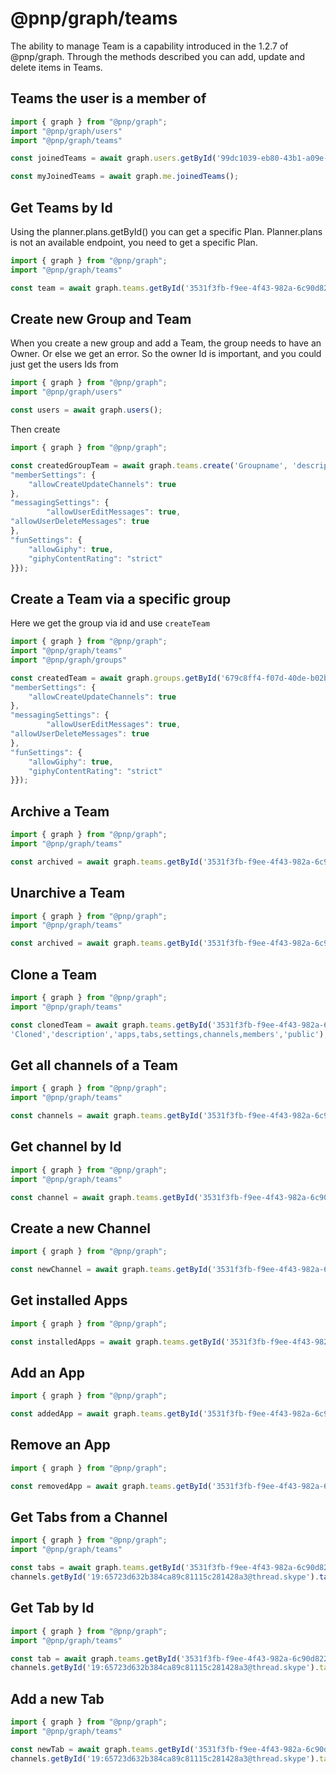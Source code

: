 # @pnp/graph/teams

The ability to manage Team is a capability introduced in the 1.2.7 of @pnp/graph. Through the methods described
you can add, update and delete items in Teams.

## Teams the user is a member of

```TypeScript
import { graph } from "@pnp/graph";
import "@pnp/graph/users"
import "@pnp/graph/teams"

const joinedTeams = await graph.users.getById('99dc1039-eb80-43b1-a09e-250d50a80b26').joinedTeams();

const myJoinedTeams = await graph.me.joinedTeams();

```

## Get Teams by Id

Using the planner.plans.getById() you can get a specific Plan.
Planner.plans is not an available endpoint, you need to get a specific Plan.

```TypeScript
import { graph } from "@pnp/graph";
import "@pnp/graph/teams"

const team = await graph.teams.getById('3531f3fb-f9ee-4f43-982a-6c90d8226528')();
```

## Create new Group and Team

When you create a new group and add a Team, the group needs to have an Owner. Or else we get an error.
So the owner Id is important, and you could just get the users Ids from

```TypeScript
import { graph } from "@pnp/graph";
import "@pnp/graph/users"

const users = await graph.users();
```

Then create

```TypeScript
import { graph } from "@pnp/graph";

const createdGroupTeam = await graph.teams.create('Groupname', 'description', 'OwnerId',{
"memberSettings": {
    "allowCreateUpdateChannels": true
},
"messagingSettings": {
        "allowUserEditMessages": true,
"allowUserDeleteMessages": true
},
"funSettings": {
    "allowGiphy": true,
    "giphyContentRating": "strict"
}});
```

## Create a Team via a specific group

Here we get the group via id and use `createTeam`

```TypeScript
import { graph } from "@pnp/graph";
import "@pnp/graph/teams"
import "@pnp/graph/groups"

const createdTeam = await graph.groups.getById('679c8ff4-f07d-40de-b02b-60ec332472dd').createTeam({
"memberSettings": {
    "allowCreateUpdateChannels": true
},
"messagingSettings": {
        "allowUserEditMessages": true,
"allowUserDeleteMessages": true
},
"funSettings": {
    "allowGiphy": true,
    "giphyContentRating": "strict"
}});
```

## Archive a Team

```TypeScript
import { graph } from "@pnp/graph";
import "@pnp/graph/teams"

const archived = await graph.teams.getById('3531f3fb-f9ee-4f43-982a-6c90d8226528').archive();
```

## Unarchive a Team

```TypeScript
import { graph } from "@pnp/graph";
import "@pnp/graph/teams"

const archived = await graph.teams.getById('3531f3fb-f9ee-4f43-982a-6c90d8226528').unarchive();
```

## Clone a Team

```TypeScript
import { graph } from "@pnp/graph";
import "@pnp/graph/teams"

const clonedTeam = await graph.teams.getById('3531f3fb-f9ee-4f43-982a-6c90d8226528').cloneTeam(
'Cloned','description','apps,tabs,settings,channels,members','public');

```

## Get all channels of a Team

```TypeScript
import { graph } from "@pnp/graph";
import "@pnp/graph/teams"

const channels = await graph.teams.getById('3531f3fb-f9ee-4f43-982a-6c90d8226528').channels();
```

## Get channel by Id

```TypeScript
import { graph } from "@pnp/graph";
import "@pnp/graph/teams"

const channel = await graph.teams.getById('3531f3fb-f9ee-4f43-982a-6c90d8226528').channels.getById('19:65723d632b384ca89c81115c281428a3@thread.skype')();

```

## Create a new Channel

```TypeScript
import { graph } from "@pnp/graph";

const newChannel = await graph.teams.getById('3531f3fb-f9ee-4f43-982a-6c90d8226528').channels.create('New Channel', 'Description');

```

## Get installed Apps

```TypeScript
import { graph } from "@pnp/graph";

const installedApps = await graph.teams.getById('3531f3fb-f9ee-4f43-982a-6c90d8226528').installedApps.get();

```

## Add an App

```TypeScript
import { graph } from "@pnp/graph";

const addedApp = await graph.teams.getById('3531f3fb-f9ee-4f43-982a-6c90d8226528').installedApps.add('https://graph.microsoft.com/v1.0/appCatalogs/teamsApps/12345678-9abc-def0-123456789a');

```

## Remove an App

```TypeScript
import { graph } from "@pnp/graph";

const removedApp = await graph.teams.getById('3531f3fb-f9ee-4f43-982a-6c90d8226528').installedApps.remove();

```

## Get Tabs from a Channel

```TypeScript
import { graph } from "@pnp/graph";
import "@pnp/graph/teams"

const tabs = await graph.teams.getById('3531f3fb-f9ee-4f43-982a-6c90d8226528').
channels.getById('19:65723d632b384ca89c81115c281428a3@thread.skype').tabs();

```

## Get Tab by Id

```TypeScript
import { graph } from "@pnp/graph";
import "@pnp/graph/teams"

const tab = await graph.teams.getById('3531f3fb-f9ee-4f43-982a-6c90d8226528').
channels.getById('19:65723d632b384ca89c81115c281428a3@thread.skype').tabs.getById('Id')();

```

## Add a new Tab

```TypeScript
import { graph } from "@pnp/graph";
import "@pnp/graph/teams"

const newTab = await graph.teams.getById('3531f3fb-f9ee-4f43-982a-6c90d8226528').
channels.getById('19:65723d632b384ca89c81115c281428a3@thread.skype').tabs.add('Tab','https://graph.microsoft.com/v1.0/appCatalogs/teamsApps/12345678-9abc-def0-123456789a',<TabsConfiguration>{});

```
